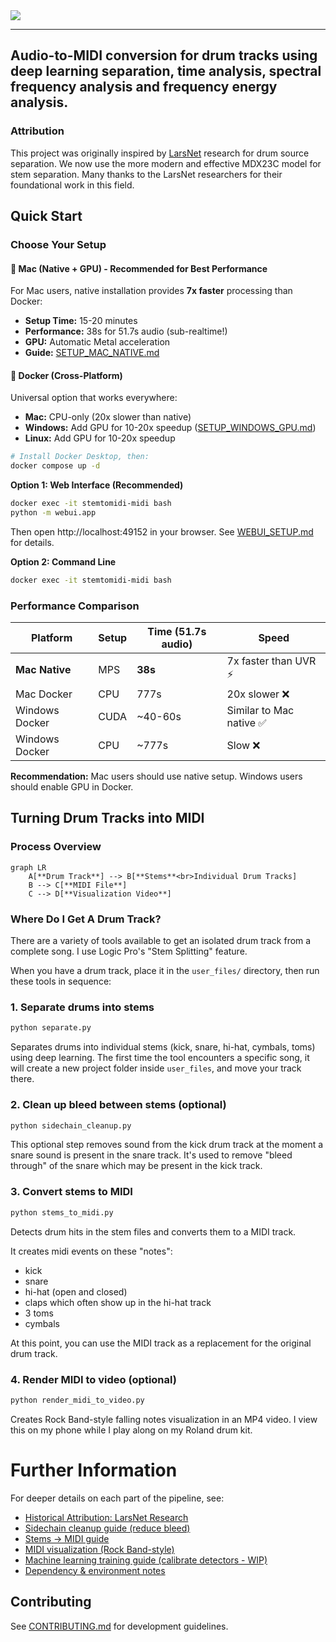 <img src="./webui/static/img/stemtomidi.svg">

---

Audio-to-MIDI conversion for drum tracks using deep learning separation, time analysis, spectral frequency analysis and frequency energy analysis.
--- 

### Attribution

This project was originally inspired by [LarsNet](LARSNET.md) research for drum source separation. We now use the more modern and effective MDX23C model for stem separation. Many thanks to the LarsNet researchers for their foundational work in this field.

## Quick Start

### Choose Your Setup

#### 🚀 **Mac (Native + GPU)** - Recommended for Best Performance
For Mac users, native installation provides **7x faster** processing than Docker:
- **Setup Time:** 15-20 minutes
- **Performance:** 38s for 51.7s audio (sub-realtime!)
- **GPU:** Automatic Metal acceleration
- **Guide:** [SETUP_MAC_NATIVE.md](SETUP_MAC_NATIVE.md)

#### 🐋 **Docker (Cross-Platform)**
Universal option that works everywhere:
- **Mac:** CPU-only (20x slower than native)
- **Windows:** Add GPU for 10-20x speedup ([SETUP_WINDOWS_GPU.md](SETUP_WINDOWS_GPU.md))
- **Linux:** Add GPU for 10-20x speedup

```bash
# Install Docker Desktop, then:
docker compose up -d
```

**Option 1: Web Interface (Recommended)**
```bash
docker exec -it stemtomidi-midi bash
python -m webui.app
```
Then open http://localhost:49152 in your browser. See [WEBUI_SETUP.md](WEBUI_SETUP.md) for details.

**Option 2: Command Line**
```bash
docker exec -it stemtomidi-midi bash
```

### Performance Comparison

| Platform | Setup | Time (51.7s audio) | Speed |
|----------|-------|-------------------|-------|
| **Mac Native** | MPS | **38s** | 7x faster than UVR ⚡ |
| Mac Docker | CPU | 777s | 20x slower ❌ |
| Windows Docker | CUDA | ~40-60s | Similar to Mac native ✅ |
| Windows Docker | CPU | ~777s | Slow ❌ |

**Recommendation:** Mac users should use native setup. Windows users should enable GPU in Docker.

## Turning Drum Tracks into MIDI

### Process Overview

```mermaid
graph LR
    A[**Drum Track**] --> B[**Stems**<br>Individual Drum Tracks]
    B --> C[**MIDI File**]
    C --> D[**Visualization Video**]
```

### Where Do I Get A Drum Track?

There are a variety of tools available to get an isolated drum track from a complete song. I use Logic Pro's "Stem Splitting" feature.

When you have a drum track, place it in the `user_files/` directory, then run these tools in sequence:

### 1. Separate drums into stems
```bash
python separate.py
```
Separates drums into individual stems (kick, snare, hi-hat, cymbals, toms) using deep learning. The first time the tool encounters a specific song, it  will create a new project folder inside `user_files`, and move your track there.

### 2. Clean up bleed between stems (optional)
```bash
python sidechain_cleanup.py
```
This optional step removes sound from the kick drum track at the moment a snare sound is present in the snare track. It's used to remove "bleed through" of the snare which may be present in the kick track.

### 3. Convert stems to MIDI
```bash
python stems_to_midi.py
```
Detects drum hits in the stem files and converts them to a MIDI track.

It creates midi events on these "notes":
- kick 
- snare 
- hi-hat (open and closed)
- claps which often show up in the hi-hat track
- 3 toms
- cymbals

At this point, you can use the MIDI track as a replacement for the original drum track.

### 4. Render MIDI to video (optional)
```bash
python render_midi_to_video.py
```
Creates Rock Band-style falling notes visualization in an MP4 video. I view this on my phone while I play along on my Roland drum kit.

# Further Information

For deeper details on each part of the pipeline, see:

- [Historical Attribution: LarsNet Research](LARSNET.md)
- [Sidechain cleanup guide (reduce bleed)](SIDECHAIN_CLEANUP_GUIDE.md)
- [Stems → MIDI guide](STEMS_TO_MIDI_GUIDE.md)
- [MIDI visualization (Rock Band-style)](MIDI_VISUALIZATION_GUIDE.md)
- [Machine learning training guide (calibrate detectors - WIP)](ML_TRAINING_GUIDE.md)
- [Dependency & environment notes](DEPENDENCIES.md)

## Contributing

See [CONTRIBUTING.md](CONTRIBUTING.md) for development guidelines.
